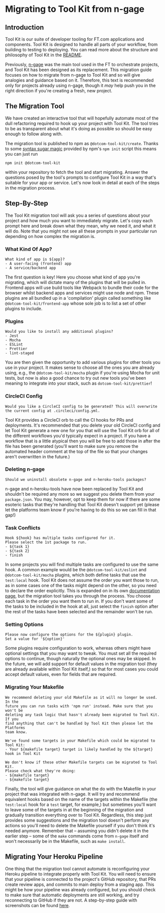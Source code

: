 # Migrating to Tool Kit from n-gage

## Introduction

Tool Kit is our suite of developer tooling for FT.com applications and
components. Tool Kit is designed to handle all parts of your workflow, from
building to testing to deploying. You can read more about the structure and
philosophy of Tool Kit in the [README](../README.md).

Previously, [n-gage](https://github.com/Financial-Times/n-gage) was the main
tool used in the FT to orchestrate projects, and Tool Kit has been designed as
its replacement. This migration guide focuses on how to migrate from n-gage to
Tool Kit and so will give analogies and guidance based on it. Therefore, this
text is recommended only for projects already using n-gage, though it _may_ help
push you in the right direction if you're creating a fresh, new project.

## The Migration Tool

We have created an interactive tool that will hopefully automate most of the
dull refactoring required to hook up your project with Tool Kit. The tool tries
to be as transparent about what it's doing as possible so should be easy enough
to follow along with.

The migration tool is published to npm as `@dotcom-tool-kit/create`. Thanks to
some [syntax sugar
magic](https://docs.npmjs.com/cli/v7/commands/npm-init#description) provided by
npm's `npm init` script this means you can just run

```shell
npm init @dotcom-tool-kit
```

within your repository to fetch the tool and start migrating. Answer the
questions posed by the tool's prompts to configure Tool Kit in a way that's
suitable for your app or service. Let's now look in detail at each of the steps
in the migration process.

## Step-By-Step

The Tool Kit migration tool will ask you a series of questions about your
project and how much you want to immediately migrate. Let's copy each prompt
here and break down what they mean, why we need it, and what it will do. Note
that you might not see all these prompts in your particular run depending on how
complex the migration is.

### What Kind Of App?

```
What kind of app is ${app}?
- A user-facing (frontend) app
- A service/backend app
```

The first question is key! Here you choose what kind of app you're migrating,
which will dictate many of the plugins that will be pulled in. Frontend apps
will use build tools like Webpack to bundle their code for the browser whilst
backend apps and services might use node and npm. These plugins are all bundled
up in a 'compilation' plugin called something like
`@dotcom-tool-kit/frontend-app` whose sole job is to list a set of other plugins
to include.

### Plugins

```
Would you like to install any additional plugins?
- Jest
- Mocha
- ESLint
- Prettier
- lint-staged
```

You are then given the opportunity to add various plugins for other tools you
use in your project. It makes sense to choose all the ones you are already
using, e.g., the `@dotcom-tool-kit/mocha` plugin if you're using Mocha for unit
tests, but now is also a good chance to try out new tools you've been meaning to
integrate into your stack, such as `dotcom-tool-kit/prettier`!

### CircleCI Config

```
Would you like a CircleCI config to be generated? This will overwrite the current config at .circleci/config.yml.
```

Tool Kit provides a CircleCI orb to call the CI hooks for PRs and deployments.
It's recommended that you delete your old CircleCI config and let Tool Kit
generate a new one for you that will use the Tool Kit orb for all of the
different workflows you'd typically expect in a project. If you have a workflow
that is a little atypical then you will be free to add those in after the file
has been generated (you'll want to make sure you remove the automated header
comment at the top of the file so that your changes aren't overwritten in the
future.)

### Deleting n-gage

```
Should we uninstall obsolete n-gage and n-heroku-tools packages?
```

n-gage and n-heroku-tools have now been replaced by Tool Kit and shouldn't be
required any more so we suggest you delete them from your `package.json`. You
may, however, opt to keep them for now if there are some esoteric tasks that
they're handling that Tool Kit doesn't support yet (please let the platforms
team know if you're having to do this so we can fill in that gap!)

### Task Conflicts

```
Hook ${hook} has multiple tasks configured for it.
Please select the 1st package to run.
- ${task 1}
- ${task 2}
- finish
```

In some projects you will find multiple tasks are configured to use the same
hook. A common example would be the `@dotcom-tool-kit/eslint` and
`@dotcom-tool-kit/mocha` plugins, which both define tasks that use the
`test:local` hook. Tool Kit does not assume the order you want those to run, as
in some cases one of the tasks might depend on the other, so you need to declare
the order explicitly. This is expanded on in its own [documentation
page](./resolving-hook-conflicts.md), but the migration tool takes you through
the process. You choose each task in the order you want them to run in. If you
don't want some of the tasks to be included in the hook at all, just select the
`finish` option after the rest of the tasks have been selected and the remainder
won't be run.

### Setting Options

```
Please now configure the options for the ${plugin} plugin.
Set a value for '${option}'
```

Some plugins require configuration to work, whereas others might have optional
settings that you may want to tweak. You must set all the required options to
continue, though naturally the optional ones may be skipped. In the future, we
will add support for default values in the migration tool (they are already
available within Tool Kit itself,) so that for most cases you could accept
default values, even for fields that are required.

### Migrating Your Makefile

```
We recommend deleting your old Makefile as it will no longer be used. In the
future you can run tasks with 'npm run' instead. Make sure that you won't be
deleting any task logic that hasn't already been migrated to Tool Kit. If you
find anything that can't be handled by Tool Kit then please let the Platforms
team know.

We've found some targets in your Makefile which could be migrated to Tool Kit:
- Your ${makefile target} target is likely handled by the ${target} hook in Tool Kit

We don't know if these other Makefile targets can be migrated to Tool Kit.
Please check what they're doing:
- ${makefile target}
- ${makefile target}
```

Finally, the tool will give guidance on what the do with the Makefile in your
project that was integrated with n-gage. It will try and recommend equivalent
hooks based on the name of the targets within the Makefile (the `test:local`
hook for a `test` target, for example,) but sometimes you'll want to leave some
of the targets in at the beginning of the migration and gradually transition
everything over to Tool Kit. Regardless, this step just provides some
suggestions and the migration tool doesn't perform any actions so you'll need to
delete the Makefile yourself if you don't think it's needed anymore. Remember
that – assuming you didn't delete it in the earlier step – some of the `make`
commands come from `n-gage` itself and won't necessarily be in the Makefile,
such as `make install`.

## Migrating Your Heroku Pipeline

One thing that the migration tool cannot automate is reconfiguring your Heroku
pipeline to integrate properly with Tool Kit. You will need to ensure that your
pipeline is connected to the project's GitHub repository, that PRs create review
apps, and commits to main deploy from a staging app. This might be how your
pipeline was already configured, but you should check to make sure that
automatic deployments are still working, and try reconnecting to GitHub if they
are not. A step-by-step guide with screenshots can be found
[here](https://docs.google.com/document/d/1b7WlRfhiWlbDsSSGP3TllYaGMJbx9nCdAtcr8_OWEWM).

